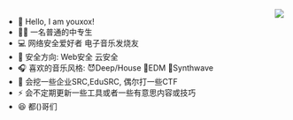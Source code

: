 <img align="right" src="https://github-readme-stats.vercel.app/api?username=youxox&show_icons=true&icon_color=CE1D2D&text_color=718096&bg_color=ffffff&hide_title=true" />

- 👋 Hello, I am youxox!
- 🧑‍🎓 一名普通的中专生
- 💻 网络安全爱好者 电子音乐发烧友
- 🧾 安全方向: Web安全 云安全 
- 🎧 喜欢的音乐风格: 😈Deep/House 👾EDM 😤Synthwave
- 🌝 会挖一些企业SRC,EduSRC, 偶尔打一些CTF 
- ⚡ 会不定期更新一些工具或者一些有意思内容或技巧</br>
- 😆 都()哥们 
<!---
youxox/youxox is a ✨ special ✨ repository because its `README.md` (this file) appears on your GitHub profile.
You can click the Preview link to take a look at your changes.
--->

